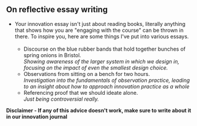 ## On reflective essay writing

* Your innovation essay isn't just about reading books, literally anything that shows how you are "engaging with the course" can be thrown in there. To inspire you, here are some things I've put into various essays. <br><br>
  - Discourse on the blue rubber bands that hold together bunches of spring onions in Bristol.<br>
  *Showing awareness of the larger system in which we design in, focusing on the impact of even the smallest design choice.*
  - Observations from sitting on a bench for two hours.<br>
  *Investigation into the fundamentals of observation practice, leading to an insight about how to approach innovation practice as a whole*
  - Referencing proof that we should ideate alone.<br>
  *Just being controversial really.*

**Disclaimer - If any of this advice doesn't work, make sure to write about it in our innovation journal**
